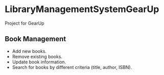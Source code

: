 # LibraryManagementSystemGearUp
Project for GearUp

## Book Management
- Add new books.
- Remove existing books.
- Update book information.
- Search for books by different criteria (title, author, ISBN).
